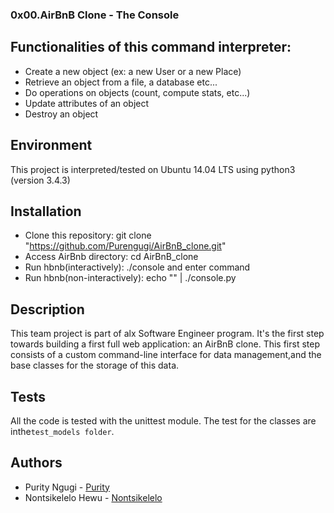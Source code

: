 ### 0x00.AirBnB Clone - The Console

## Functionalities of this command interpreter:

- Create a new object (ex: a new User or a new Place)
- Retrieve an object from a file, a database etc...
- Do operations on objects (count, compute stats, etc...)
- Update attributes of an object
- Destroy an object

## Environment

This project is interpreted/tested on Ubuntu 14.04 LTS using python3 (version 3.4.3)

## Installation

- Clone this repository: git clone "https://github.com/Purengugi/AirBnB_clone.git"
- Access AirBnb directory: cd AirBnB_clone
- Run hbnb(interactively): ./console and enter command
- Run hbnb(non-interactively): echo "<command>" | ./console.py

## Description

This team project is part of alx Software Engineer program. It's the first step towards building a first full web application: an AirBnB clone.
This first step consists of a custom command-line interface for data management,and the base classes for the storage of this data.

## Tests

All the code is tested with the unittest module. The test for the classes are inthe`test_models folder`.

## Authors

- Purity Ngugi - [Purity](https://github.com/Purengugi)
- Nontsikelelo Hewu - [Nontsikelelo](https://github.com/ntshewu)
